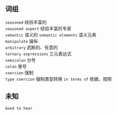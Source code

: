 ## 词组

`seasoned` 经验丰富的    
`seasoned expert` 经验丰富的专家  
`semantic` 语义的
`semantic elements` 语义元素  
`manipulate` 操纵  
`arbitrary` 武断的、任意的  
`ternary expressions` 三元表达式  
`semicolon` 分号  
`colon`  冒号  
`coercion` 强制  
`type coercion` 强制类型转换
`in terms of` 依据，按照

## 未知

`Good to hear` 
